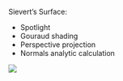 Sievert’s Surface:
- Spotlight
- Gouraud shading
- Perspective projection
- Normals analytic calculation

![](https://github.com/maxxus13/vggi/blob/PA2/PA2.gif)
